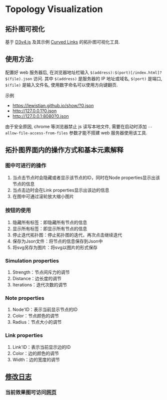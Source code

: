 # Topology Visualization
## 拓扑图可视化
基于 [D3v4.js](https://github.com/d3/d3) 及其示例 [Curved Links](https://bl.ocks.org/mbostock/4600693) 的拓扑图可视化工具.

## 使用方法:
配置好 web 服务器后, 在浏览器地址栏输入 `$(address):$(port)[/index.html]?$(file).json` 访问.
其中 `$(address)` 是服务器的 IP 地址或域名, `$(port)` 是端口, `$(file)` 是输入文件名, 使用数字命名可以使用方向键翻页.

示例
- https://lewistian.github.io/show/?0.json
- http://127.0.0.1?0.json
- http://127.0.0.1:8080?0.json

由于安全原因, chrome 等浏览器禁止 js 读写本地文件, 需要在启动时添加 `--allow-file-access-from-files` 参数才能不搭建 web 服务器使用该工具. 
    
## 拓扑图界面内的操作方式和基本元素解释

### 图中可进行的操作
1. 当点击节点时会隐藏或者显示该节点的ID，同时在Node properties显示出该节点的信息
2. 当点击边时会在Link properties显示出该边的信息
3. 在图中可通过滚轮放大缩小图片

### 按钮的使用
1. 隐藏所有标签：即隐藏所有节点的信息
2. 显示所有标签：即显示所有节点的信息
3. 停止迭代拓扑图：停止拓扑图的迭代，再次点击继续迭代
4. 保存为Json文件：将节点的信息保存到Json中
5. 将svg另存为图片：将svg以图片的形式保存

### Simulation properties
1. Strength：节点间斥力的调节
2. Distance：边长度的调节
3. Iterations：迭代次数的调节

### Note properties
1. Node'ID：表示当前显示节点的ID
2. Color：节点颜色的调节
3. Radius：节点大小的调节

### Link properties
1. Link'ID：表示当前显示边的ID
2. Color：边的颜色的调节
3. Width：边的宽度的调节

## [修改日志](./log.md)

### 当前效果图可访问[网页](https://lewistian.github.io/show/?0.json)

